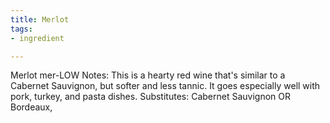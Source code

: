 ```yaml
---
title: Merlot
tags:
- ingredient

---
```

Merlot mer-LOW Notes: This is a hearty red wine that's similar to a Cabernet Sauvignon, but softer and less tannic. It goes especially well with pork, turkey, and pasta dishes. Substitutes: Cabernet Sauvignon OR Bordeaux,
